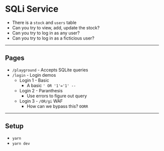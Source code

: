 # SQLi Service

* There is a `stock` and `users` table
* Can you try to view, add, update the stock?
* Can you try to log in as any user?
* Can you try to log in as a ficticious user?

---

## Pages

* `/playground` - Accepts SQLite queries
* `/login` - Login demos
  * Login 1 - Basic
    * A basic `' OR '1'='1' -- `
  * Login 2 - Paranthesis
    * Use errors to figure out query
  * Login 3 - `/OR/gi` WAF
    * How can we bypass this? `OORR`

---

## Setup

* `yarn`
* `yarn dev`
